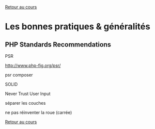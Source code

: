 [Retour au cours](../cours.md)

# Les bonnes pratiques & généralités

## PHP Standards Recommendations

PSR

http://www.php-fig.org/psr/

psr composer

SOLID

Never Trust User Input

séparer les couches

ne pas réinventer la roue (carrée)

[Retour au cours](../cours.md)
